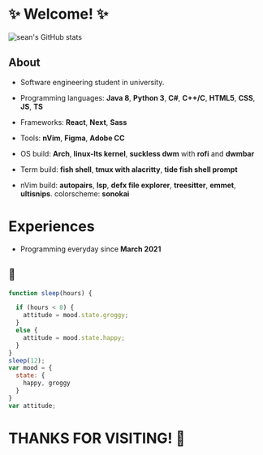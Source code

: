 # :sparkles: Welcome! :sparkles:

![sean's GitHub stats](https://github-readme-stats.vercel.app/api?username=szeanx&show_icons=true&theme=onedark)

## About

* Software engineering student in university.
* Programming languages: **Java 8**, **Python 3**, **C#**, **C++/C**, **HTML5**, **CSS**, **JS**, **TS**
* Frameworks: **React**, **Next**, **Sass**
* Tools: **nVim**, **Figma**, **Adobe CC**

* OS build: **Arch**, **linux-lts kernel**, **suckless dwm** with **rofi** and **dwmbar**
* Term build: **fish shell**, **tmux with alacritty**, **tide fish shell prompt**
* nVim build: **autopairs**, **lsp**, **defx file explorer**, **treesitter**, **emmet**, **ultisnips**. colorscheme: **sonokai**

# Experiences

* Programming everyday since **March 2021**

## 🌊
```javascript
function sleep(hours) {

  if (hours < 8) {
    attitude = mood.state.groggy;
  }
  else {
    attitude = mood.state.happy;
  }
}
sleep(12);
var mood = {
  state: {
    happy, groggy
  }
}
var attitude;
```

# THANKS FOR VISITING! 🌌
